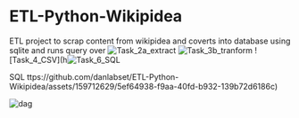 # ETL-Python-Wikipidea
ETL project to scrap content from wikipidea and coverts into database using sqlite and runs query over
![Task_2a_extract](https://github.com/danlabset/ETL-Python-Wikipidea/assets/159712629/e8589eec-ba0f-425c-af71-605559d7f7cd)
![Task_3b_tranform](https://github.com/danlabset/ETL-Python-Wikipidea/assets/159712629/8de64e87-87e1-412c-98fe-c888b6ee3fb3)
![Task_4_CSV](h![Task_6_SQL](https://github.com/danlabset/ETL-Python-Wikipidea/assets/159712629/ba4444a7-fac5-4fa3-83ff-fd015b09744c)

SQL 
ttps://github.com/danlabset/ETL-Python-Wikipidea/assets/159712629/5ef64938-f9aa-40fd-b932-139b72d6186c)

![dag](https://github.com/danlabset/ETL-Python-Wikipidea/assets/159712629/10426b5d-2883-4aa5-ac3e-78444d5d7222)



